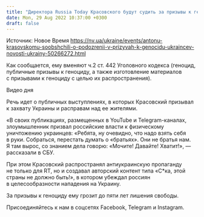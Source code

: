 ```yaml
---
title: "Директора Russia Today Красовского будут судить за призывы к геноциду украинцев — СБУ"
date: Mon, 29 Aug 2022 10:37:00 +0300
draft: false
---
```

Источник: Новое Время https://nv.ua/ukraine/events/antonu-krasovskomu-soobshchili-o-podozrenii-v-prizyvah-k-genocidu-ukraincev-novosti-ukrainy-50266272.html


Как сообщается, ему вменяют ч.2 ст. 442 Уголовного кодекса (геноцид, публичные призывы к геноциду, а также изготовление материалов с призывами к геноциду с целью их распространения).

 Видео дня   

Речь идет о публичных выступлениях, в которых Красовский призывал к захвату Украины и расправам над ее жителями.

«В своих публикациях, размещенных в YouTube и Telegram-каналах, злоумышленник призвал российские власти к физическому уничтожению украинцев: «Ребята, ну очевидно, что надо взять себя в руки. Собраться, перестать думать о «братьях». Они не братья нам. Я там вырос, со знанием дела говорю: «Мочите! Давайте! Хватит!», — рассказали в СБУ.

При этом Красовский распространял антиукраинскую пропаганду не только для RT, но и создавал авторский контент типа «С*ка, этой страны не должно быть!», в котором убеждал россиян в целесообразности нападения на Украину.

За призывы к геноциду ему грозит до пяти лет лишения свободы.

Присоединяйтесь к нам в соцсетях Facebook, Telegram и Instagram.
